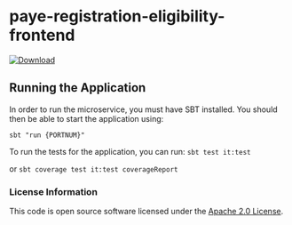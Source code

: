 
# paye-registration-eligibility-frontend

 [ ![Download](https://api.bintray.com/packages/hmrc/releases/paye-registration-eligibility-frontend/images/download.svg) ](https://bintray.com/hmrc/releases/paye-registration-eligibility-frontend/_latestVersion)

## Running the Application

In order to run the microservice, you must have SBT installed. You should then be able to start the application using:

```sbt "run {PORTNUM}"```

To run the tests for the application, you can run: ```sbt test it:test```

or ```sbt coverage test it:test coverageReport```

### License Information

This code is open source software licensed under the [Apache 2.0 License]("http://www.apache.org/licenses/LICENSE-2.0.html").
